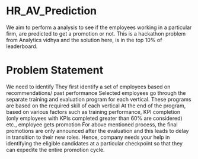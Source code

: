 # HR_AV_Prediction
We aim to perform a analysis to see if the employees working in a particular firm, are predicted to get a promotion or not.
This is a hackathon problem from Analytics vidhya and the solution here, is in the top 10% of leaderboard.
# Problem Statement
We need to identify
They first identify a set of employees based on recommendations/ past performance
Selected employees go through the separate training and evaluation program for each vertical. These programs are based on the required skill of each vertical
At the end of the program, based on various factors such as training performance, KPI completion (only employees with KPIs completed greater than 60% are considered) etc., employee gets promotion
For above mentioned process, the final promotions are only announced after the evaluation and this leads to delay in transition to their new roles. Hence, company needs your help in identifying the eligible candidates at a particular checkpoint so that they can expedite the entire promotion cycle.
